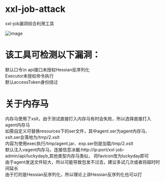 # xxl-job-attack
xxl-job漏洞综合利用工具

![image](https://github.com/user-attachments/assets/e3ec370a-590c-4d6b-b06b-c9e056105606)

# 该工具可检测以下漏洞：
默认口令\n
api接口未授权Hessian反序列化<br>
Executor未授权命令执行<br>
默认accessToken身份绕过<br>

# 关于内存马
内存马使用了xslt，由于测试直接打入内存马有时会失败，所以选择直接打入agent内存马<br>
如需自定义可替换resources下的ser文件，其中agent.ser为agent内存马、xslt.ser会落地为/tmp/2.xslt<br>
内容为使用exec执行/tmp/agent.jar、exp.ser则是加载/tmp/2.xslt<br>
默认注入vagent内存马，连接信息冰蝎:http://ip:port/xxl-job-admin/api/luckydayb,其他类型内存马类似，
将favicon改为luckyday即可<br>
由于agent发送文件较大，所以可能导致包发不过去，建议多试几次或者将超时时间延长<br>
由于打的是Hessian反序列化，所以理论上讲Hessian反序列化也可以打<br>

